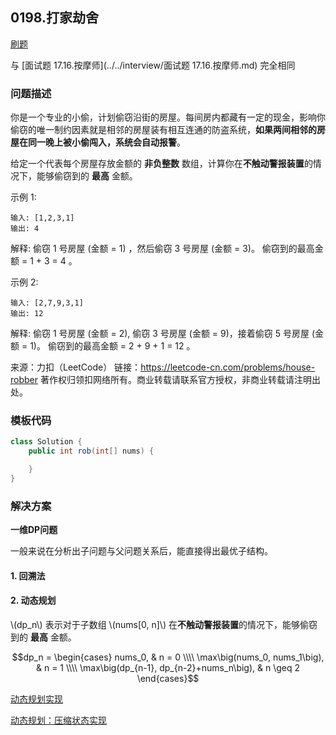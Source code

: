 <script src="https://cdn.bootcss.com/mathjax/2.7.7/MathJax.js?config=TeX-AMS-MML_HTMLorMML"></script>

## 0198.打家劫舍

[刷题](qu0198/solu/Solution.java)

与 [面试题 17.16.按摩师](../../interview/面试题 17.16.按摩师.md) 完全相同

### 问题描述

你是一个专业的小偷，计划偷窃沿街的房屋。每间房内都藏有一定的现金，影响你偷窃的唯一制约因素就是相邻的房屋装有相互连通的防盗系统，**如果两间相邻的房屋在同一晚上被小偷闯入，系统会自动报警**。

给定一个代表每个房屋存放金额的 **非负整数** 数组，计算你在**不触动警报装置**的情况下，能够偷窃到的 **最高** 金额。

示例 1:

```
输入: [1,2,3,1]
输出: 4
```
解释: 偷窃 1 号房屋 (金额 = 1) ，然后偷窃 3 号房屋 (金额 = 3)。
     偷窃到的最高金额 = 1 + 3 = 4 。


示例 2:

```
输入: [2,7,9,3,1]
输出: 12
```
解释: 偷窃 1 号房屋 (金额 = 2), 偷窃 3 号房屋 (金额 = 9)，接着偷窃 5 号房屋 (金额 = 1)。
     偷窃到的最高金额 = 2 + 9 + 1 = 12 。


来源：力扣（LeetCode）
链接：https://leetcode-cn.com/problems/house-robber
著作权归领扣网络所有。商业转载请联系官方授权，非商业转载请注明出处。

### 模板代码

``` java
class Solution {
    public int rob(int[] nums) {

    }
}
```

### 解决方案

**一维DP问题**

一般来说在分析出子问题与父问题关系后，能直接得出最优子结构。

#### 1. 回溯法



#### 2. 动态规划

\\(dp_n\\) 表示对于子数组 \\(nums[0, n]\\) 在**不触动警报装置**的情况下，能够偷窃到的 **最高** 金额。

$$dp_n =
\begin{cases}
nums_0,  & n = 0 \\\\
\max\big(nums_0, nums_1\big),  & n = 1 \\\\
\max\big(dp_{n-1}, dp_{n-2}+nums_n\big), & n \geq 2
\end{cases}$$

[动态规划实现](qu0198/solu2/Solution.java)

[动态规划：压缩状态实现](qu0198/solu3/Solution.java)